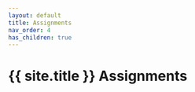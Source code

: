 ```yaml
---
layout: default
title: Assignments
nav_order: 4
has_children: true
---
```


# {{ site.title }} Assignments
